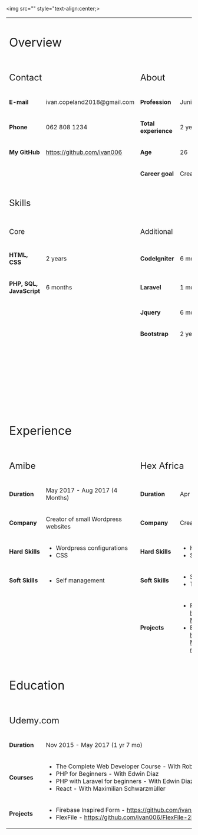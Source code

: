 <img src="" style="text-align:center;>
<table>
<tbody>
<tr>
<td colspan="4">
<h1><span style="font-weight: 400;">Overview</span></h1>
</td>
</tr>
<tr>
<td colspan="2">
<h2><span style="font-weight: 400;">Contact</span></h2>
</td>
<td colspan="2">
<h2><span style="font-weight: 400;">About</span></h2>
</td>
</tr>
<tr>
<td>
<p><strong>E-mail</strong></p>
</td>
<td>
<p><span style="font-weight: 400;">ivan.copeland2018@gmail.com</span></p>
</td>
<td>
<p><strong>Profession</strong></p>
</td>
<td>
<p><span style="font-weight: 400;">Junior web developer</span></p>
</td>
</tr>
<tr>
<td>
<p><strong>Phone</strong></p>
</td>
<td>
<p><span style="font-weight: 400;">062 808 1234</span></p>
</td>
<td>
<p><strong>Total experience</strong></p>
</td>
<td>
<p><span style="font-weight: 400;">2 years</span></p>
</td>
</tr>
<tr>
<td>
<p><strong>My GitHub</strong></p>
</td>
<td>
<p><a href="https://github.com/ivan006"><span style="font-weight: 400;">https://github.com/ivan006</span></a><span style="font-weight: 400;">&nbsp;</span></p>
</td>
<td>
<p><strong>Age</strong></p>
</td>
<td>
<p><span style="font-weight: 400;">26</span></p>
</td>
</tr>
<tr>
<td colspan="2">&nbsp;</td>
<td>
<p><strong>Career goal</strong></p>
</td>
<td>
<p><span style="font-weight: 400;">Create meaningful solutions</span></p>
</td>
</tr>
<tr>
<td colspan="4">
<h2><span style="font-weight: 400;">Skills</span></h2>
</td>
</tr>
<tr>
<td colspan="2">
<h3><span style="font-weight: 400;">Core</span></h3>
</td>
<td>
<h3><span style="font-weight: 400;">Additional</span></h3>
</td>
<td>&nbsp;</td>
</tr>
<tr>
<td>
<p><strong>HTML, CSS</strong></p>
</td>
<td>
<p><span style="font-weight: 400;">2 years</span></p>
</td>
<td>
<p><strong>CodeIgniter</strong></p>
</td>
<td>
<p><span style="font-weight: 400;">6 months</span></p>
</td>
</tr>
<tr>
<td>
<p><strong>PHP, SQL, JavaScript</strong></p>
</td>
<td>
<p><span style="font-weight: 400;">6 months</span></p>
</td>
<td>
<p><strong>Laravel</strong></p>
</td>
<td>
<p><span style="font-weight: 400;">1 month</span></p>
</td>
</tr>
<tr>
<td colspan="2" rowspan="2">&nbsp;</td>
<td>
<p><strong>Jquery</strong></p>
</td>
<td>
<p><span style="font-weight: 400;">6 months</span></p>
</td>
</tr>
<tr>
<td>
<p><strong>Bootstrap</strong></p>
</td>
<td>
<p><span style="font-weight: 400;">2 years</span></p>
</td>
</tr>
<tr>
<td colspan="4"><br /><br /><br /><br /><br /><br /><br /><br /></td>
</tr>
<tr>
<td colspan="4">
<h1><span style="font-weight: 400;">Experience</span></h1>
</td>
</tr>
<tr>
<td colspan="2">
<h2><span style="font-weight: 400;">Amibe</span></h2>
</td>
<td colspan="2">
<h2><span style="font-weight: 400;">Hex Africa</span></h2>
</td>
</tr>
<tr>
<td>
<p><strong>Duration</strong></p>
</td>
<td>
<p><span style="font-weight: 400;">May 2017 - Aug 2017 (4 Months)</span></p>
</td>
<td>
<p><strong>Duration</strong></p>
</td>
<td>
<p><span style="font-weight: 400;">Apr 2018 -&nbsp; Mar 2020 (2 Years)</span></p>
</td>
</tr>
<tr>
<td>
<p><strong>Company</strong></p>
</td>
<td>
<p><span style="font-weight: 400;">Creator of small Wordpress websites</span></p>
</td>
<td>
<p><strong>Company</strong></p>
</td>
<td>
<p><span style="font-weight: 400;">Creator of ERP systems</span></p>
</td>
</tr>
<tr>
<td>
<p><strong>Hard Skills</strong></p>
</td>
<td>
<ul>
<li style="font-weight: 400;"><span style="font-weight: 400;">Wordpress configurations</span></li>
<li style="font-weight: 400;"><span style="font-weight: 400;">CSS</span></li>
</ul>
</td>
<td>
<p><strong>Hard Skills</strong></p>
</td>
<td>
<ul>
<li style="font-weight: 400;"><span style="font-weight: 400;">HTML, CSS (2 years)</span></li>
<li style="font-weight: 400;"><span style="font-weight: 400;">SQL, PHP, JavaScript (6 months</span></li>
</ul>
</td>
</tr>
<tr>
<td>
<p><strong>Soft Skills</strong></p>
</td>
<td>
<ul>
<li style="font-weight: 400;"><span style="font-weight: 400;">Self management</span></li>
</ul>
</td>
<td>
<p><strong>Soft Skills</strong></p>
</td>
<td>
<ul>
<li style="font-weight: 400;"><span style="font-weight: 400;">Self management</span></li>
<li style="font-weight: 400;"><span style="font-weight: 400;">Time management</span></li>
</ul>
</td>
</tr>
<tr>
<td colspan="2">&nbsp;</td>
<td>
<p><strong>Projects</strong></p>
</td>
<td>
<ul>
<li style="font-weight: 400;"><span style="font-weight: 400;">Price report - </span><a href="https://github.com/ivan006/About-Me/blob/master/price-report.png"><span style="font-weight: 400;">https://github.com/ivan006/About-Me/blob/master/price-report.png</span></a><span style="font-weight: 400;">&nbsp;&nbsp;</span></li>
<li style="font-weight: 400;"><span style="font-weight: 400;">Booking menu - </span><a href="https://github.com/ivan006/About-Me/blob/master/booking-menu.png"><span style="font-weight: 400;">https://github.com/ivan006/About-Me/blob/master/booking-menu.png</span></a><span style="font-weight: 400;">&nbsp;</span></li>
</ul>
</td>
</tr>
<tr>
<td colspan="4">
<h1><span style="font-weight: 400;">Education</span></h1>
</td>
</tr>
<tr>
<td colspan="4">
<h2><span style="font-weight: 400;">Udemy.com</span></h2>
</td>
</tr>
<tr>
<td>
<p><strong>Duration</strong></p>
</td>
<td colspan="3">
<p><span style="font-weight: 400;">Nov 2015 - May 2017 (1 yr 7 mo)</span></p>
</td>
</tr>
<tr>
<td>
<p><strong>Courses</strong></p>
</td>
<td colspan="3">
<ul>
<li style="font-weight: 400;"><span style="font-weight: 400;">The Complete Web Developer Course - With Rob Percival</span></li>
<li style="font-weight: 400;"><span style="font-weight: 400;">PHP for Beginners - With Edwin Diaz</span></li>
<li style="font-weight: 400;"><span style="font-weight: 400;">PHP with Laravel for beginners - With Edwin Diaz</span></li>
<li style="font-weight: 400;"><span style="font-weight: 400;">React - With Maximilian Schwarzm&uuml;ller</span></li>
</ul>
</td>
</tr>
<tr>
<td>
<p><strong>Projects</strong></p>
</td>
<td colspan="3">
<ul>
<li style="font-weight: 400;"><span style="font-weight: 400;">Firebase Inspired Form - </span><a href="https://github.com/ivan006/Firebase-Inspired-Form"><span style="font-weight: 400;">https://github.com/ivan006/Firebase-Inspired-Form</span></a><span style="font-weight: 400;">&nbsp;</span></li>
<li style="font-weight: 400;"><span style="font-weight: 400;">FlexFile - </span><a href="https://github.com/ivan006/FlexFile-2b"><span style="font-weight: 400;">https://github.com/ivan006/FlexFile-2b</span></a><span style="font-weight: 400;">&nbsp;</span></li>
</ul>
</td>
</tr>
</tbody>
</table>
<p>&nbsp;</p>
